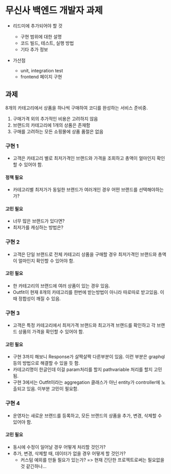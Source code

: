 # 무신사 백엔드 개발자 과제

- 리드미에 추가되어야 할 것
  - 구현 범위에 대한 설명
  - 코드 빌드, 테스트, 실행 방법
  - 기타 추가 정보

- 가산점
  - unit, integration test
  - frontend 페이지 구현

## 과제

8개의 카테고리에서 상품을 하나씩 구매하여 코디를 완성하는 서비스 준비중.
1. 구매가격 외의 추가적인 비용은 고려하지 않음
2. 브랜드의 카테고리에 1개의 상품은 존재함
3. 구매를 고려하는 모든 쇼핑몰에 상품 품절은 없음

### 구현 1
- 고객은 카테고리 별로 최저가격인 브랜드와 가격을 조회하고 총액이 얼마인지 확인할 수 있어야 함.

#### 정책 필요
- 카테고리별 최저가가 동일한 브랜드가 여러개인 경우 어떤 브랜드를 선택해야하는가?

#### 고민 필요
- 너무 많은 브랜드가 있다면?
- 최저가를 캐싱하는 방법은?

### 구현 2
- 고객은 단일 브랜드로 전체 카테고리 상품을 구매할 경우 최저가격인 브랜드와 총액이 얼마인지 확인할 수 있어야 함.

#### 고민 필요
- 한 카테고리의 브랜드에 여러 상품이 있는 경우 있음.
- Outfit이 현재 8개의 카테고리를 한번에 받는방법이 아니라 따로따로 받고있음. 이때 정합성이 깨질 수 있음.

### 구현 3
- 고객은 특정 카테고리에서 최저가격 브랜드와 최고가격 브랜드를 확인하고 각 브랜드 상품의 가격을 확인할 수 있어야 함.

#### 고민 필요
- 구현 3까지 해보니 Response가 살짝살짝 다른부분이 있음. 이런 부분은 graphql등의 방법으로 해결할 수 있을 듯 함.
- 카테고리명이 한글인데 이걸 param처리를 할지 pathvariable 처리를 할지 고민됨.
- 구현 3에서는 Outfit이라는 aggregation 클래스가 아닌 entity가 controller에 노출되고 있음. 이부분 고민이 필요함.

### 구현 4
- 운영자는 새로운 브랜드를 등록하고, 모든 브랜드의 상품을 추가, 변경, 삭제할 수 있어야 함.

#### 고민 필요

- 동시에 수정이 일어날 경우 어떻게 처리할 것인가?
- 추가, 변경, 삭제할 때, 데이터가 없을 경우 어떻게 할 것인가?
  - 커스텀 예외를 만들 필요가 있는가? => 현재 간단한 프로젝트로써는 필요없을 것 같긴하나...
